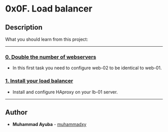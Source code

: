 # 0x0F. Load balancer

## Description
What you should learn from this project:

---

### [0. Double the number of webservers](./0-custom_http_response-header)
* In this first task you need to configure web-02 to be identical to web-01. 

### [1. Install your load balancer](./1-install_load_balancer)
* Install and configure HAproxy on your lb-01 server.

---

## Author
* **Muhammad Ayuba** - [muhammadxy](https://github.com/muhammadxy)
